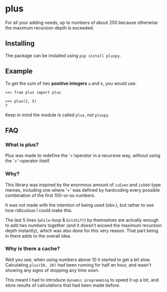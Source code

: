 # plus
For all your adding needs, up to numbers of about 250 because otherwise the maximum recursion depth is exceeded.

## Installing

The package can be installed using `pip install pluspy`.

## Example

To get the sum of two **positive integers** `a` and `b`, you would use:

```
>>> from plus import plus

>>> plus(2, 5)
7
```

Keep in mind the module is called `plus`, _not_ `pluspy`.

## FAQ

### What is plus?
Plus was made to redefine the '+'operator in a recursive way, without using the '+'-operator itself.

### Why?
This library was inspired by the enormous amount of `isEven` and `isOdd`-type memes, including one where '+' was defined by hardcoding every possible combination of the first 100-or-so numbers.

It was not made with the intention of being used (obv.), but rather to see how ridiculous I could make this.

The last 5 lines (`while`-loop & `bitshift`) by themselves are actually enough to add two numbers together (and it doesn't exceed the maximum recursion depth instantly), which was also done for this very reason. That part being in there adds to the overall idea.

### Why is there a cache?
Well you see, when using numbers above 10 it started to get a bit slow. Calculating `plus(50, 20)` had been running for half an hour, and wasn't showing any signs of stopping any time soon.

This meant I had to introduce `dynamic programming` to speed it up a bit, and store results of calculations that had been made before.